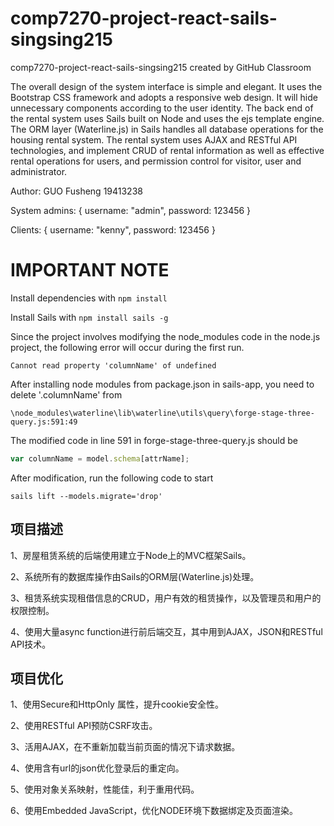 # comp7270-project-react-sails-singsing215
comp7270-project-react-sails-singsing215 created by GitHub Classroom

The overall design of the system interface is simple and elegant. It uses the Bootstrap CSS framework and adopts a responsive web design. It will hide unnecessary components according to the user identity. The back end of the rental system uses Sails built on Node and uses the ejs template engine. The ORM layer (Waterline.js) in Sails handles all database operations for the housing rental system. The rental system uses AJAX and RESTful API technologies, and implement CRUD of rental information as well as effective rental operations for users, and permission control for visitor, user and administrator.

Author: GUO Fusheng 19413238

System admins: { username: "admin", password: 123456 }

Clients: { username: "kenny", password: 123456 }

# IMPORTANT NOTE
Install dependencies with `npm install`

Install Sails with `npm install sails -g`

Since the project involves modifying the node_modules code in the node.js project, the following error will occur during the first run.
```
Cannot read property 'columnName' of undefined
```

After installing node modules from package.json in sails-app, you need to delete '.columnName' from 
```
\node_modules\waterline\lib\waterline\utils\query\forge-stage-three-query.js:591:49
```

The modified code in line 591 in forge-stage-three-query.js should be
```js
var columnName = model.schema[attrName];
```

After modification, run the following code to start 
```
sails lift --models.migrate='drop'
```

## 项目描述
1、房屋租赁系统的后端使用建立于Node上的MVC框架Sails。

2、系统所有的数据库操作由Sails的ORM层(Waterline.js)处理。

3、租赁系统实现租借信息的CRUD，用户有效的租赁操作，以及管理员和用户的权限控制。

4、使用大量async function进行前后端交互，其中用到AJAX，JSON和RESTful API技术。

## 项目优化
1、使用Secure和HttpOnly 属性，提升cookie安全性。

2、使用RESTful API预防CSRF攻击。

3、活用AJAX，在不重新加载当前页面的情况下请求数据。

4、使用含有url的json优化登录后的重定向。

5、使用对象关系映射，性能佳，利于重用代码。

6、使用Embedded JavaScript，优化NODE环境下数据绑定及页面渲染。
